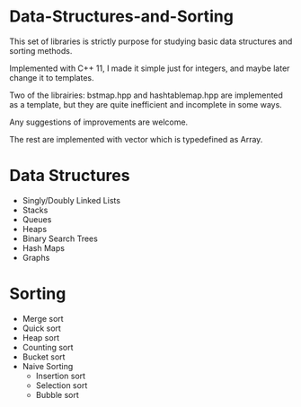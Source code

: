 # Data-Structures-and-Sorting
This set of libraries is strictly purpose for studying basic data structures and sorting methods.

Implemented with C++ 11, I made it simple just for integers, and maybe later change it to templates.

Two of the librairies: bstmap.hpp and hashtablemap.hpp are implemented as a template, but they are quite inefficient and incomplete in some ways.

Any suggestions of improvements are welcome.

The rest are implemented with vector<int> which is typedefined as Array.

# Data Structures
 - Singly/Doubly Linked Lists
 - Stacks
 - Queues
 - Heaps
 - Binary Search Trees
 - Hash Maps
 - Graphs

# Sorting
- Merge sort
- Quick sort
- Heap sort
- Counting sort
- Bucket sort
- Naive Sorting
  - Insertion sort
  - Selection sort
  - Bubble sort
